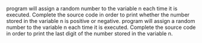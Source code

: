 program will assign a random number to the variable n each time it is executed. Complete the source code in order to print whether the number stored in the variable n is positive or negative.
program will assign a random number to the variable n each time it is executed. Complete the source code in order to print the last digit of the number stored in the variable n.


